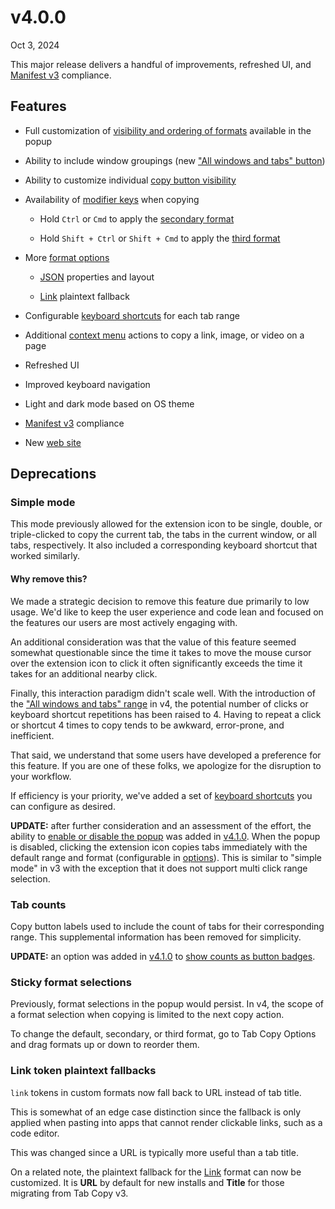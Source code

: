 # v4.0.0

Oct 3, 2024

This major release delivers a handful of improvements, refreshed UI, and [Manifest v3](https://developer.chrome.com/docs/extensions/develop/migrate/what-is-mv3) compliance.

## Features

- Full customization of [visibility and ordering of formats](/docs/options#formats) available in the popup

- Ability to include window groupings (new ["All windows and tabs" button](/docs/popup/copy-buttons))

- Ability to customize individual [copy button visibility](/docs/options#ranges)

- Availability of [modifier keys](/docs/popup/format-selector#format-modifier-keys) when copying

  - Hold `Ctrl` or `Cmd` to apply the [secondary format](/docs/formats/#secondary-format)

  - Hold `Shift + Ctrl` or `Shift + Cmd` to apply the [third format](/docs/formats/#third-format)

- More [format options](/docs/options#format-options)

  - [JSON](/docs/formats/built-in-formats#json) properties and layout

  - [Link](/docs/formats/built-in-formats#link) plaintext fallback

- Configurable [keyboard shortcuts](/docs/keyboard-shortcuts) for each tab range

- Additional [context menu](/docs/context-menu) actions to copy a link, image, or video on a page

- Refreshed UI

- Improved keyboard navigation

- Light and dark mode based on OS theme

- [Manifest v3](https://developer.chrome.com/docs/extensions/develop/migrate/what-is-mv3) compliance

- New [web site](https://tabcopy.com)

## Deprecations

### Simple mode

This mode previously allowed for the extension icon to be single, double, or triple-clicked to copy the current tab, the tabs in the current window, or all tabs, respectively. It also included a corresponding keyboard shortcut that worked similarly.

#### Why remove this?

We made a strategic decision to remove this feature due primarily to low usage. We'd like to keep the user experience and code lean and focused on the features our users are most actively engaging with.

An additional consideration was that the value of this feature seemed somewhat questionable since the time it takes to move the mouse cursor over the extension icon to click it often significantly exceeds the time it takes for an additional nearby click.

Finally, this interaction paradigm didn't scale well. With the introduction of the ["All windows and tabs" range](/docs/popup/copy-buttons) in v4, the potential number of clicks or keyboard shortcut repetitions has been raised to 4. Having to repeat a click or shortcut 4 times to copy tends to be awkward, error-prone, and inefficient.

That said, we understand that some users have developed a preference for this feature. If you are one of these folks, we apologize for the disruption to your workflow.

If efficiency is your priority, we've added a set of [keyboard shortcuts](/docs/keyboard-shortcuts) you can configure as desired.

**UPDATE:** after further consideration and an assessment of the effort, the ability to [enable or disable the popup](/docs/options#enable-popup) was added in [v4.1.0](/releases/4-1-0). When the popup is disabled, clicking the extension icon copies tabs immediately with the default range and format (configurable in [options](/docs/options)). This is similar to "simple mode" in v3 with the exception that it does not support multi click range selection.

### Tab counts

Copy button labels used to include the count of tabs for their corresponding range. This supplemental information has been removed for simplicity.

**UPDATE:** an option was added in [v4.1.0](/releases/4-1-0) to [show counts as button badges](/docs/options#show-tab-counts).

### Sticky format selections

Previously, format selections in the popup would persist. In v4, the scope of a format selection when copying is limited to the next copy action.

To change the default, secondary, or third format, go to Tab Copy Options and drag formats up or down to reorder them.

### Link token plaintext fallbacks

`link` tokens in custom formats now fall back to URL instead of tab title.

This is somewhat of an edge case distinction since the fallback is only applied when pasting into apps that cannot render clickable links, such as a code editor.

This was changed since a URL is typically more useful than a tab title.

On a related note, the plaintext fallback for the [Link](/docs/formats/built-in-formats#link) format can now be customized. It is **URL** by default for new installs and **Title** for those migrating from Tab Copy v3.
